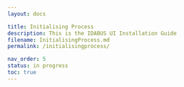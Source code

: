 ```yaml
---
layout: docs

title: Initialising Process
description: This is the IDABUS UI Installation Guide
filename: InitialisingProcess.md
permalink: /initialisingprocess/

nav_order: 5
status: in progress
toc: true
---
```

